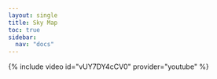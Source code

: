 ```yaml
---
layout: single
title: Sky Map
toc: true
sidebar:
  nav: "docs"
---
```


{% include video id="vUY7DY4cCV0" provider="youtube" %}

